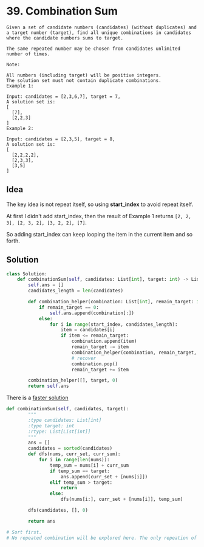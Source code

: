 # 39. Combination Sum

```
Given a set of candidate numbers (candidates) (without duplicates) and a target number (target), find all unique combinations in candidates where the candidate numbers sums to target.

The same repeated number may be chosen from candidates unlimited number of times.

Note:

All numbers (including target) will be positive integers.
The solution set must not contain duplicate combinations.
Example 1:

Input: candidates = [2,3,6,7], target = 7,
A solution set is:
[
  [7],
  [2,2,3]
]
Example 2:

Input: candidates = [2,3,5], target = 8,
A solution set is:
[
  [2,2,2,2],
  [2,3,3],
  [3,5]
]
```

## Idea

The key idea is not repeat itself, so using **start_index** to avoid repeat itself.

At first I didn't add start_index, then the result of Example 1 returns `[2, 2, 3], [2, 3, 2], [3, 2, 2], [7]`.

So adding start_index can keep looping the item in the current item and so forth.



## Solution

```python
class Solution:
    def combinationSum(self, candidates: List[int], target: int) -> List[List[int]]:
        self.ans = []
        candidates_length = len(candidates)

        def combination_helper(combination: List[int], remain_target: int, start_index: int):
            if remain_target == 0:
                self.ans.append(combination[:])
            else:
                for i in range(start_index, candidates_length):
                    item = candidates[i]
                    if item <= remain_target:
                        combination.append(item)
                        remain_target -= item
                        combination_helper(combination, remain_target, i)
                        # recover
                        combination.pop()
                        remain_target += item

        combination_helper([], target, 0)
        return self.ans
```

There is a [faster solution](https://leetcode.com/problems/combination-sum/discuss/416183/Python-dfs-32-ms-faster-than-98.73)

```python
def combinationSum(self, candidates, target):
        """
        :type candidates: List[int]
        :type target: int
        :rtype: List[List[int]]
        """
        ans = []
        candidates = sorted(candidates)
        def dfs(nums, curr_set, curr_sum):
            for i in range(len(nums)):
                temp_sum = nums[i] + curr_sum
                if temp_sum == target:
                    ans.append(curr_set + [nums[i]])
                elif temp_sum > target:
                    return
                else:
                    dfs(nums[i:], curr_set + [nums[i]], temp_sum)

        dfs(candidates, [], 0)

        return ans

# Sort first.
# No repeated combination will be explored here. The only repeation of the number you need to take care of is the existing one. When you do recursion, only need to recurse with the rst candidates including yout self, no need to consider the previous candidates.
```
